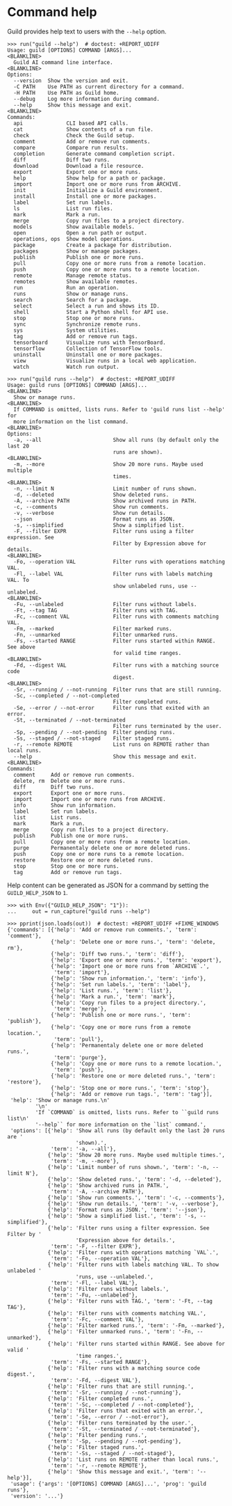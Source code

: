 # Command help

Guild provides help text to users with the `--help` option.

    >>> run("guild --help")  # doctest: +REPORT_UDIFF
    Usage: guild [OPTIONS] COMMAND [ARGS]...
    <BLANKLINE>
      Guild AI command line interface.
    <BLANKLINE>
    Options:
      --version  Show the version and exit.
      -C PATH    Use PATH as current directory for a command.
      -H PATH    Use PATH as Guild home.
      --debug    Log more information during command.
      --help     Show this message and exit.
    <BLANKLINE>
    Commands:
      api              CLI based API calls.
      cat              Show contents of a run file.
      check            Check the Guild setup.
      comment          Add or remove run comments.
      compare          Compare run results.
      completion       Generate command completion script.
      diff             Diff two runs.
      download         Download a file resource.
      export           Export one or more runs.
      help             Show help for a path or package.
      import           Import one or more runs from ARCHIVE.
      init             Initialize a Guild environment.
      install          Install one or more packages.
      label            Set run labels.
      ls               List run files.
      mark             Mark a run.
      merge            Copy run files to a project directory.
      models           Show available models.
      open             Open a run path or output.
      operations, ops  Show model operations.
      package          Create a package for distribution.
      packages         Show or manage packages.
      publish          Publish one or more runs.
      pull             Copy one or more runs from a remote location.
      push             Copy one or more runs to a remote location.
      remote           Manage remote status.
      remotes          Show available remotes.
      run              Run an operation.
      runs             Show or manage runs.
      search           Search for a package.
      select           Select a run and shows its ID.
      shell            Start a Python shell for API use.
      stop             Stop one or more runs.
      sync             Synchronize remote runs.
      sys              System utilities.
      tag              Add or remove run tags.
      tensorboard      Visualize runs with TensorBoard.
      tensorflow       Collection of TensorFlow tools.
      uninstall        Uninstall one or more packages.
      view             Visualize runs in a local web application.
      watch            Watch run output.

    >>> run("guild runs --help")  # doctest: +REPORT_UDIFF
    Usage: guild runs [OPTIONS] COMMAND [ARGS]...
    <BLANKLINE>
      Show or manage runs.
    <BLANKLINE>
      If COMMAND is omitted, lists runs. Refer to 'guild runs list --help' for
      more information on the list command.
    <BLANKLINE>
    Options:
      -a, --all                       Show all runs (by default only the last 20
                                      runs are shown).
    <BLANKLINE>
      -m, --more                      Show 20 more runs. Maybe used multiple
                                      times.
    <BLANKLINE>
      -n, --limit N                   Limit number of runs shown.
      -d, --deleted                   Show deleted runs.
      -A, --archive PATH              Show archived runs in PATH.
      -c, --comments                  Show run comments.
      -v, --verbose                   Show run details.
      --json                          Format runs as JSON.
      -s, --simplified                Show a simplified list.
      -F, --filter EXPR               Filter runs using a filter expression. See
                                      Filter by Expression above for details.
    <BLANKLINE>
      -Fo, --operation VAL            Filter runs with operations matching VAL.
      -Fl, --label VAL                Filter runs with labels matching VAL. To
                                      show unlabeled runs, use --unlabeled.
    <BLANKLINE>
      -Fu, --unlabeled                Filter runs without labels.
      -Ft, --tag TAG                  Filter runs with TAG.
      -Fc, --comment VAL              Filter runs with comments matching VAL.
      -Fm, --marked                   Filter marked runs.
      -Fn, --unmarked                 Filter unmarked runs.
      -Fs, --started RANGE            Filter runs started within RANGE. See above
                                      for valid time ranges.
    <BLANKLINE>
      -Fd, --digest VAL               Filter runs with a matching source code
                                      digest.
    <BLANKLINE>
      -Sr, --running / --not-running  Filter runs that are still running.
      -Sc, --completed / --not-completed
                                      Filter completed runs.
      -Se, --error / --not-error      Filter runs that exited with an error.
      -St, --terminated / --not-terminated
                                      Filter runs terminated by the user.
      -Sp, --pending / --not-pending  Filter pending runs.
      -Ss, --staged / --not-staged    Filter staged runs.
      -r, --remote REMOTE             List runs on REMOTE rather than local runs.
      --help                          Show this message and exit.
    <BLANKLINE>
    Commands:
      comment     Add or remove run comments.
      delete, rm  Delete one or more runs.
      diff        Diff two runs.
      export      Export one or more runs.
      import      Import one or more runs from ARCHIVE.
      info        Show run information.
      label       Set run labels.
      list        List runs.
      mark        Mark a run.
      merge       Copy run files to a project directory.
      publish     Publish one or more runs.
      pull        Copy one or more runs from a remote location.
      purge       Permanentaly delete one or more deleted runs.
      push        Copy one or more runs to a remote location.
      restore     Restore one or more deleted runs.
      stop        Stop one or more runs.
      tag         Add or remove run tags.

Help content can be generated as JSON for a command by setting the
`GUILD_HELP_JSON` to `1`.

    >>> with Env({"GUILD_HELP_JSON": "1"}):
    ...     out = run_capture("guild runs --help")

    >>> pprint(json.loads(out))  # doctest: +REPORT_UDIFF +FIXME_WINDOWS
    {'commands': [{'help': 'Add or remove run comments.', 'term': 'comment'},
                  {'help': 'Delete one or more runs.', 'term': 'delete, rm'},
                  {'help': 'Diff two runs.', 'term': 'diff'},
                  {'help': 'Export one or more runs.', 'term': 'export'},
                  {'help': 'Import one or more runs from `ARCHIVE`.',
                   'term': 'import'},
                  {'help': 'Show run information.', 'term': 'info'},
                  {'help': 'Set run labels.', 'term': 'label'},
                  {'help': 'List runs.', 'term': 'list'},
                  {'help': 'Mark a run.', 'term': 'mark'},
                  {'help': 'Copy run files to a project directory.',
                   'term': 'merge'},
                  {'help': 'Publish one or more runs.', 'term': 'publish'},
                  {'help': 'Copy one or more runs from a remote location.',
                   'term': 'pull'},
                  {'help': 'Permanentaly delete one or more deleted runs.',
                   'term': 'purge'},
                  {'help': 'Copy one or more runs to a remote location.',
                   'term': 'push'},
                  {'help': 'Restore one or more deleted runs.', 'term': 'restore'},
                  {'help': 'Stop one or more runs.', 'term': 'stop'},
                  {'help': 'Add or remove run tags.', 'term': 'tag'}],
     'help': 'Show or manage runs.\n'
             '\n'
             'If `COMMAND` is omitted, lists runs. Refer to ``guild runs list\n'
             '--help`` for more information on the `list` command.',
     'options': [{'help': 'Show all runs (by default only the last 20 runs are '
                          'shown).',
                  'term': '-a, --all'},
                 {'help': 'Show 20 more runs. Maybe used multiple times.',
                  'term': '-m, --more'},
                 {'help': 'Limit number of runs shown.', 'term': '-n, --limit N'},
                 {'help': 'Show deleted runs.', 'term': '-d, --deleted'},
                 {'help': 'Show archived runs in PATH.',
                  'term': '-A, --archive PATH'},
                 {'help': 'Show run comments.', 'term': '-c, --comments'},
                 {'help': 'Show run details.', 'term': '-v, --verbose'},
                 {'help': 'Format runs as JSON.', 'term': '--json'},
                 {'help': 'Show a simplified list.', 'term': '-s, --simplified'},
                 {'help': 'Filter runs using a filter expression. See Filter by '
                          'Expression above for details.',
                  'term': '-F, --filter EXPR'},
                 {'help': 'Filter runs with operations matching `VAL`.',
                  'term': '-Fo, --operation VAL'},
                 {'help': 'Filter runs with labels matching VAL. To show unlabeled '
                          'runs, use --unlabeled.',
                  'term': '-Fl, --label VAL'},
                 {'help': 'Filter runs without labels.',
                  'term': '-Fu, --unlabeled'},
                 {'help': 'Filter runs with TAG.', 'term': '-Ft, --tag TAG'},
                 {'help': 'Filter runs with comments matching VAL.',
                  'term': '-Fc, --comment VAL'},
                 {'help': 'Filter marked runs.', 'term': '-Fm, --marked'},
                 {'help': 'Filter unmarked runs.', 'term': '-Fn, --unmarked'},
                 {'help': 'Filter runs started within RANGE. See above for valid '
                          'time ranges.',
                  'term': '-Fs, --started RANGE'},
                 {'help': 'Filter runs with a matching source code digest.',
                  'term': '-Fd, --digest VAL'},
                 {'help': 'Filter runs that are still running.',
                  'term': '-Sr, --running / --not-running'},
                 {'help': 'Filter completed runs.',
                  'term': '-Sc, --completed / --not-completed'},
                 {'help': 'Filter runs that exited with an error.',
                  'term': '-Se, --error / --not-error'},
                 {'help': 'Filter runs terminated by the user.',
                  'term': '-St, --terminated / --not-terminated'},
                 {'help': 'Filter pending runs.',
                  'term': '-Sp, --pending / --not-pending'},
                 {'help': 'Filter staged runs.',
                  'term': '-Ss, --staged / --not-staged'},
                 {'help': 'List runs on REMOTE rather than local runs.',
                  'term': '-r, --remote REMOTE'},
                 {'help': 'Show this message and exit.', 'term': '--help'}],
     'usage': {'args': '[OPTIONS] COMMAND [ARGS]...', 'prog': 'guild runs'},
     'version': '...'}
